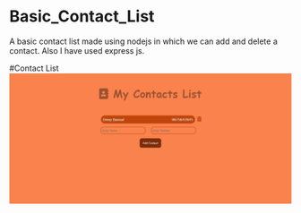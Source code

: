 # Basic_Contact_List

A basic contact list made using nodejs in which we can add and delete a contact. Also I have used express js.

#Contact List
![alt text](https://github.com/deep-bansal/Basic_Contact_List/blob/master/ss1.JPG)
